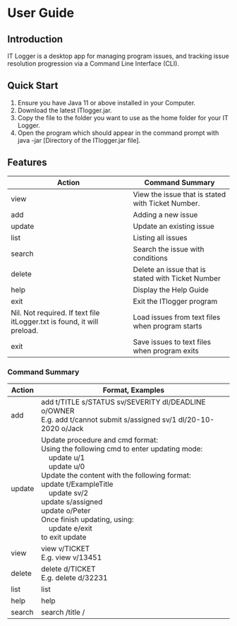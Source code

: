 # User Guide

## Introduction

IT Logger is a desktop app for managing program issues, and tracking issue resolution progression via a Command Line Interface (CLI).

## Quick Start

1. Ensure you have Java 11 or above installed in your Computer.
2. Download the latest ITlogger.jar.
3. Copy the file to the folder you want to use as the home folder for your IT Logger.
4. Open the program which should appear in the command prompt with java -jar [Directory of the ITlogger.jar file].


## Features 


|Action| Command Summary|
|--------|----------|
|view | View the issue that is stated with Ticket Number.|
|add  | Adding a new issue|
|update |Update an existing issue|
|list |Listing all issues|
|search |Search the issue with conditions|
|delete |Delete an issue that is stated with Ticket Number|
|help |Display the Help Guide|
|exit |Exit the ITlogger program|
|Nil. Not required. If text file itLogger.txt is found, it will preload. |Load issues from text files when program starts|
|exit|Save issues to text files when program exits |



### Command Summary
 
|Action|Format, Examples|
|--------|----------|
|add|add t/TITLE s/STATUS sv/SEVERITY dl/DEADLINE o/OWNER<br>E.g. add t/cannot submit s/assigned sv/1 dl/20-10-2020 o/Jack |
|update|Update procedure and cmd format:<br>Using the following cmd to enter updating mode:<br>&nbsp;&nbsp;&nbsp;&nbsp;update u/1<br>&nbsp;&nbsp;&nbsp;&nbsp;update u/0 <br>Update the content with the following format: <br>update t/ExampleTitle<br>&nbsp;&nbsp;&nbsp;&nbsp;update sv/2<br>update s/assigned<br>update o/Peter<br>Once finish updating, using:<br>&nbsp;&nbsp;&nbsp;&nbsp;update e/exit <br>to exit update|
|view|view v/TICKET<br>E.g. view v/13451|
|delete|delete d/TICKET<br>E.g. delete d/32231|
|list|list|
|help|help|
|search|search /title /<title><br>search /status /<status><br>search /severity /<severityNum><br>search /owner /<owner><br>search /deadline /<deadlineDateString(dd-MM-yyyy)>|
|exit|exit|


## FAQ

**Q**: How do I transfer my data to another computer? 

**A**: {your answer here}.

## Command Summary

{Give a 'cheat sheet' of commands here}

* Add todo `todo n/TODO_NAME d/DEADLINE`
